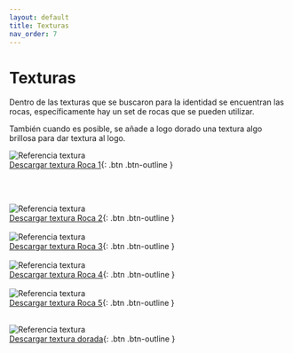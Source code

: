 ```yaml
---
layout: default
title: Texturas
nav_order: 7
---
```


# Texturas

Dentro de las texturas que se buscaron para la identidad se encuentran las rocas, específicamente hay un set de rocas que se pueden utilizar. 

También cuando es posible, se añade a logo dorado una textura algo brillosa para dar textura al logo.



<img src="../../assets/images/texture-1.png" alt="Referencia textura"/><br>
[Descargar textura Roca 1](https://drive.google.com/uc?export=download&id=1jIv5P8etJRGN3qRv7Zk0RsUnRNxf26Wy){: .btn .btn-outline }

<br>
<br>

<img src="../../assets/images/texture-2.png" alt="Referencia textura"/><br>
[Descargar textura Roca 2](https://drive.google.com/uc?export=download&id=1t4wVudRKlw_ANt4bLnRqIrCtAjTJpDLl){: .btn .btn-outline }
<br>
<br>
<img src="../../assets/images/texture-3.png" alt="Referencia textura"/><br>
[Descargar textura Roca 3](https://drive.google.com/uc?export=download&id=1XzqLTjwnX5UgD6rcwIoKwI3omUJaL8vI){: .btn .btn-outline }
<br>
<br>
<img src="../../assets/images/texture-3.png" alt="Referencia textura"/><br>
[Descargar textura Roca 4](https://drive.google.com/uc?export=download&id=1jIv5P8etJRGN3qRv7Zk0RsUnRNxf26Wy){: .btn .btn-outline }
<br>
<br>
<img src="../../assets/images/texture-4.png" alt="Referencia textura"/><br>
[Descargar textura Roca 5](https://drive.google.com/uc?export=download&id=1jIv5P8etJRGN3qRv7Zk0RsUnRNxf26Wy){: .btn .btn-outline }
<br>
<br>

<img src="../../assets/images/texture-6.png" alt="Referencia textura"/><br>
[Descargar textura dorada](https://drive.google.com/uc?export=download&id=1V2Z8uvu-HkzwimlNdU5QRNOgdkigMlos){: .btn .btn-outline }